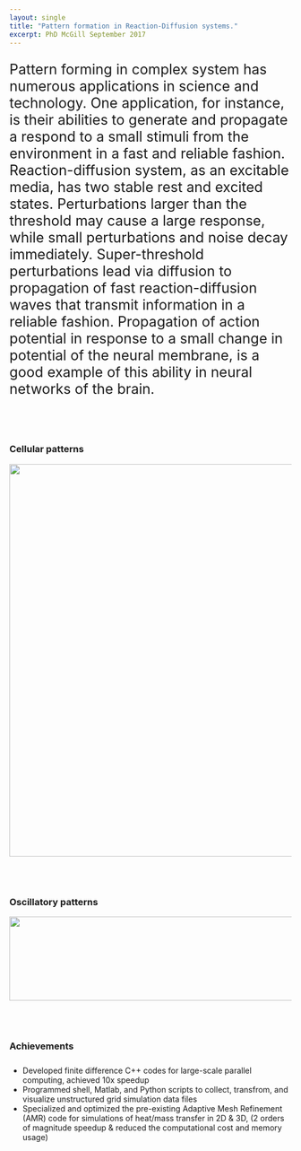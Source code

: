 ```yaml
---
layout: single
title: "Pattern formation in Reaction-Diffusion systems."
excerpt: PhD McGill September 2017
---
```


<p style="font-size:25px">
     Pattern forming in complex system has numerous applications in science and technology. One application, for instance, is their abilities to generate and      propagate a respond to a small stimuli from the environment in a fast and reliable fashion. Reaction-diffusion system, as an excitable media, has two stable rest and excited states. Perturbations larger than the threshold may cause a large response, while small perturbations and noise decay immediately. Super-threshold perturbations lead via diffusion to propagation of fast reaction-diffusion waves that transmit information in a reliable fashion. Propagation of action potential in response to a small change in potential of the neural membrane, is a good example of this ability in neural networks of the brain.
</p>     

<br><br>

### Cellular patterns
<img src="/assets/images/AMR.gif"  width="700px" >

<br><br>


### Oscillatory patterns
<img src="/images/oscillating_front.gif"  width="700px" height="150" >


<br><br>

### Achievements
<p style="font-size:25px">
<ul>
<li> Developed finite difference C++ codes for large-scale parallel computing, achieved 10x speedup</li>
<li> Programmed shell, Matlab, and Python scripts to collect, transfrom, and visualize unstructured grid simulation data files</li>     
<li> Specialized and optimized the pre-existing Adaptive Mesh Refinement (AMR) code for simulations of heat/mass transfer in 2D &
     3D, (2 orders of magnitude speedup & reduced the computational cost and memory usage)</li>
</ul>
</p>

